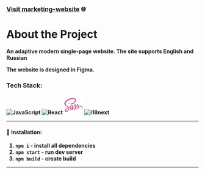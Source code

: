 
### [Visit marketing-website](https://jesyscyclist.github.io/marketing-website/) 🌐
<h1>About the Project</h1>
<p><strong>An adaptive modern single-page website. The site supports English and Russian</strong></p>
<p><strong>The website is designed in Figma.

### Tech Stack:

<img height="50" src="https://user-images.githubusercontent.com/25181517/117447155-6a868a00-af3d-11eb-9cfe-245df15c9f3f.png" alt="JavaScript" title="JavaScript" />
<img height="50" src="https://user-images.githubusercontent.com/25181517/183897015-94a058a6-b86e-4e42-a37f-bf92061753e5.png" alt="React" title="React" />
<img height="50" src="https://github.com/devicons/devicon/blob/master/icons/sass/sass-original.svg" alt="sass" title="Sass" />
<img height="50" src="https://github.com/i18next/i18next.com/blob/master/_resources/i18next_logo/alt/logo.jpg" alt="i18next" title="i18Next" />


___

#### 🧰 Installation:
1. ```npm i``` - install all dependencies
2. ```npm start``` - run dev server
3. ```npm build``` - create build

___
